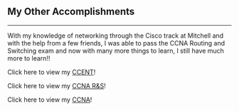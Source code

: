 ## My Other Accomplishments
------------------------------

With my knowledge of networking through the Cisco track at Mitchell and with the help from a few friends, I was able to pass the CCNA Routing and Switching exam and now with many more things to learn, I still have much more to learn!!

Click here to view my [CCENT](https://github.com/rcestep/rcestep.github.io/blob/master/images/Cisco%20Certified%20Entry%20Networking%20Technician%20certificate.pdf)!

Click here to view my [CCNA R&S](https://github.com/rcestep/rcestep.github.io/blob/master/images/Cisco%20Certified%20Network%20Associate%20Routing%20and%20Switching%20certificate.pdf)!

Click here to view my [CCNA](images/Cisco%20Certified%20Network%20Associate%20certificate.pdf)!

